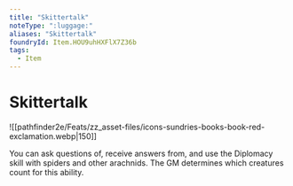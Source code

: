 ```yaml
---
title: "Skittertalk"
noteType: ":luggage:"
aliases: "Skittertalk"
foundryId: Item.HOU9uhHXFlX7Z36b
tags:
  - Item
---
```


# Skittertalk
![[pathfinder2e/Feats/zz_asset-files/icons-sundries-books-book-red-exclamation.webp|150]]

You can ask questions of, receive answers from, and use the Diplomacy skill with spiders and other arachnids. The GM determines which creatures count for this ability.
